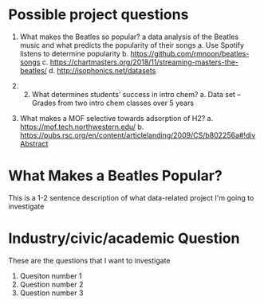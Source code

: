 # Possible project questions
1. What makes the Beatles so popular?  a data analysis of the Beatles music and what predicts the popularity of their songs
a.	Use Spotify listens to determine popularity
b.	https://github.com/rmnoon/beatles-songs
c.	https://chartmasters.org/2018/11/streaming-masters-the-beatles/
d.	http://isophonics.net/datasets

2. 2.	What determines students’ success in intro chem?
a.	Data set – Grades from two intro chem classes over 5 years 

3.	What makes a MOF selective towards adsorption of H2?
a.	https://mof.tech.northwestern.edu/
b.	https://pubs.rsc.org/en/content/articlelanding/2009/CS/b802256a#!divAbstract


# What Makes a Beatles Popular?
This is a 1-2 sentence description of what data-related project I'm going to investigate

# Industry/civic/academic Question
These are the questions that I want to investigate
1. Quesiton number 1
2. Question number 2
3. Question number 3

